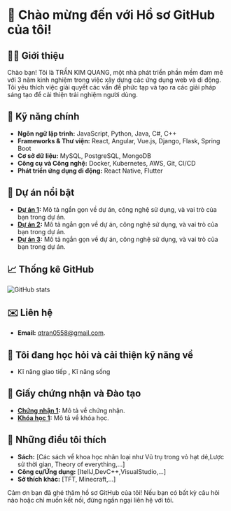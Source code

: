 # 👋 Chào mừng đến với Hồ sơ GitHub của tôi!

## 🧑‍💻 Giới thiệu

Chào bạn! Tôi là TRẦN KIM QUANG, một nhà phát triển phần mềm đam mê với 3 năm kinh nghiệm trong việc xây dựng các ứng dụng web và di động. Tôi yêu thích việc giải quyết các vấn đề phức tạp và tạo ra các giải pháp sáng tạo để cải thiện trải nghiệm người dùng. 

## 🔧 Kỹ năng chính

- **Ngôn ngữ lập trình:** JavaScript, Python, Java, C#, C++
- **Frameworks & Thư viện:** React, Angular, Vue.js, Django, Flask, Spring Boot
- **Cơ sở dữ liệu:** MySQL, PostgreSQL, MongoDB
- **Công cụ và Công nghệ:** Docker, Kubernetes, AWS, Git, CI/CD
- **Phát triển ứng dụng di động:** React Native, Flutter

## 📂 Dự án nổi bật

- **[Dự án 1](link-to-project-1):** Mô tả ngắn gọn về dự án, công nghệ sử dụng, và vai trò của bạn trong dự án.
- **[Dự án 2](link-to-project-2):** Mô tả ngắn gọn về dự án, công nghệ sử dụng, và vai trò của bạn trong dự án.
- **[Dự án 3](link-to-project-3):** Mô tả ngắn gọn về dự án, công nghệ sử dụng, và vai trò của bạn trong dự án.

## 📈 Thống kê GitHub

![GitHub stats](https://github-readme-stats.vercel.app/api?username=your-username&show_icons=true&hide_title=true&hide=prs&count_private=true&hide_border=true&theme=radical)

## ✉️ Liên hệ

- **Email:** qtran0558@gmail.com.


## 🚀 Tôi đang học hỏi và cải thiện kỹ năng về

- Kĩ năng giao tiếp , Kĩ năng sống

## 📜 Giấy chứng nhận và Đào tạo

- **[Chứng nhận 1](link-to-certification-1):** Mô tả về chứng nhận.
- **[Khóa học 1](link-to-course-1):** Mô tả về khóa học.

## 📝 Những điều tôi thích

- **Sách:** [Các sách về khoa học nhân loại như Vũ trụ trong vỏ hạt dẻ,Lược sử thời gian, Theory of everything,...]
- **Công cụ/Ứng dụng:** [ItellJ,DevC++,VisualStudio,...]
- **Sở thích khác:** [TFT, Minecraft,...]

Cảm ơn bạn đã ghé thăm hồ sơ GitHub của tôi! Nếu bạn có bất kỳ câu hỏi nào hoặc chỉ muốn kết nối, đừng ngần ngại liên hệ với tôi.

